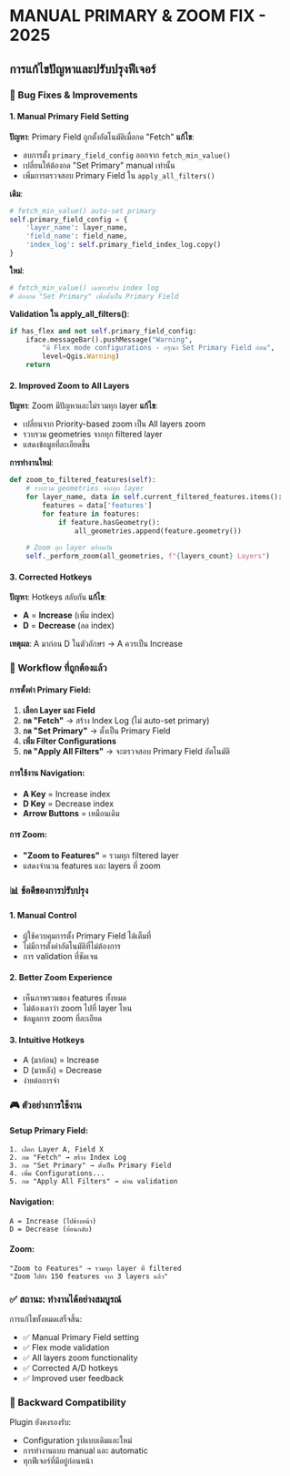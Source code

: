 # MANUAL PRIMARY & ZOOM FIX - 2025

## การแก้ไขปัญหาและปรับปรุงฟีเจอร์

### 🔧 Bug Fixes & Improvements

#### 1. **Manual Primary Field Setting**
**ปัญหา**: Primary Field ถูกตั้งอัตโนมัติเมื่อกด "Fetch"
**แก้ไข**:
- ลบการตั้ง `primary_field_config` ออกจาก `fetch_min_value()`
- เปลี่ยนให้ต้องกด "Set Primary" manual เท่านั้น
- เพิ่มการตรวจสอบ Primary Field ใน `apply_all_filters()`

**เดิม**:
```python
# fetch_min_value() auto-set primary
self.primary_field_config = {
    'layer_name': layer_name,
    'field_name': field_name,
    'index_log': self.primary_field_index_log.copy()
}
```

**ใหม่**:
```python
# fetch_min_value() เฉพาะสร้าง index log
# ต้องกด "Set Primary" เพื่อตั้งเป็น Primary Field
```

**Validation ใน apply_all_filters()**:
```python
if has_flex and not self.primary_field_config:
    iface.messageBar().pushMessage("Warning", 
        "มี Flex mode configurations - กรุณา Set Primary Field ก่อน", 
        level=Qgis.Warning)
    return
```

#### 2. **Improved Zoom to All Layers**
**ปัญหา**: Zoom มีปัญหาและไม่รวมทุก layer
**แก้ไข**:
- เปลี่ยนจาก Priority-based zoom เป็น All layers zoom
- รวบรวม geometries จากทุก filtered layer
- แสดงข้อมูลที่ละเอียดขึ้น

**การทำงานใหม่**:
```python
def zoom_to_filtered_features(self):
    # รวบรวม geometries จากทุก layer
    for layer_name, data in self.current_filtered_features.items():
        features = data['features']
        for feature in features:
            if feature.hasGeometry():
                all_geometries.append(feature.geometry())
    
    # Zoom ทุก layer พร้อมกัน
    self._perform_zoom(all_geometries, f"{layers_count} Layers")
```

#### 3. **Corrected Hotkeys**
**ปัญหา**: Hotkeys สลับกัน
**แก้ไข**:
- **A** = **Increase** (เพิ่ม index)
- **D** = **Decrease** (ลด index)

**เหตุผล**: A มาก่อน D ในตัวอักษร → A ควรเป็น Increase

### 🎯 Workflow ที่ถูกต้องแล้ว

#### การตั้งค่า Primary Field:
1. **เลือก Layer และ Field**
2. **กด "Fetch"** → สร้าง Index Log (ไม่ auto-set primary)
3. **กด "Set Primary"** → ตั้งเป็น Primary Field
4. **เพิ่ม Filter Configurations**
5. **กด "Apply All Filters"** → จะตรวจสอบ Primary Field อัตโนมัติ

#### การใช้งาน Navigation:
- **A Key** = Increase index
- **D Key** = Decrease index
- **Arrow Buttons** = เหมือนเดิม

#### การ Zoom:
- **"Zoom to Features"** = รวมทุก filtered layer
- แสดงจำนวน features และ layers ที่ zoom

### 📊 ข้อดีของการปรับปรุง

#### 1. **Manual Control**
- ผู้ใช้ควบคุมการตั้ง Primary Field ได้เต็มที่
- ไม่มีการตั้งค่าอัตโนมัติที่ไม่ต้องการ
- การ validation ที่ชัดเจน

#### 2. **Better Zoom Experience**
- เห็นภาพรวมของ features ทั้งหมด
- ไม่ต้องเดาว่า zoom ไปที่ layer ไหน
- ข้อมูลการ zoom ที่ละเอียด

#### 3. **Intuitive Hotkeys**
- A (มาก่อน) = Increase
- D (มาหลัง) = Decrease
- ง่ายต่อการจำ

### 🎮 ตัวอย่างการใช้งาน

#### Setup Primary Field:
```
1. เลือก Layer A, Field X
2. กด "Fetch" → สร้าง Index Log
3. กด "Set Primary" → ตั้งเป็น Primary Field
4. เพิ่ม Configurations...
5. กด "Apply All Filters" → ผ่าน validation
```

#### Navigation:
```
A = Increase (ไปข้างหน้า)
D = Decrease (ย้อนกลับ)
```

#### Zoom:
```
"Zoom to Features" → รวมทุก layer ที่ filtered
"Zoom ไปยัง 150 features จาก 3 layers แล้ว"
```

### ✅ สถานะ: ทำงานได้อย่างสมบูรณ์

การแก้ไขทั้งหมดเสร็จสิ้น:
- ✅ Manual Primary Field setting
- ✅ Flex mode validation  
- ✅ All layers zoom functionality
- ✅ Corrected A/D hotkeys
- ✅ Improved user feedback

### 🔄 Backward Compatibility

Plugin ยังคงรองรับ:
- Configuration รูปแบบเดิมและใหม่
- การทำงานแบบ manual และ automatic
- ทุกฟีเจอร์ที่มีอยู่ก่อนหน้า
